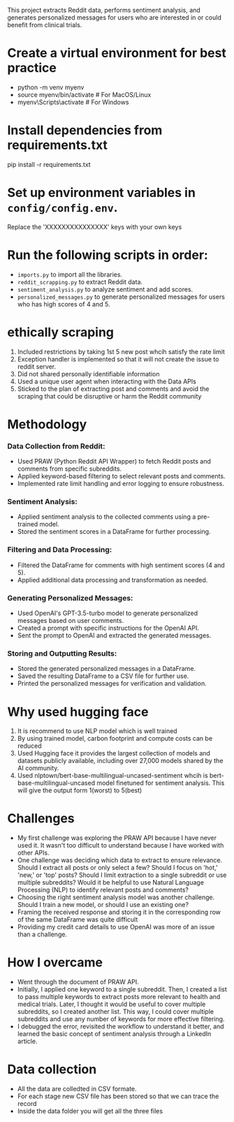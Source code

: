 This project extracts Reddit data, performs sentiment analysis, and generates personalized messages for users who are interested in or could benefit from clinical trials.


# Create a virtual environment for best practice
- python -m venv myenv
- source myenv/bin/activate  # For MacOS/Linux
- myenv\Scripts\activate     # For Windows

# Install dependencies from requirements.txt
pip install -r requirements.txt

# Set up environment variables in `config/config.env`.
Replace the 'XXXXXXXXXXXXXXX' keys with your own keys

# Run the following scripts in order:
- `imports.py` to import all the libraries.
- `reddit_scrapping.py` to extract Reddit data.
- `sentiment_analysis.py` to analyze sentiment and add scores.
- `personalized_messages.py` to generate personalized messages for users who has high scores of 4 and 5.




# ethically scraping
1) Included restrictions by taking 1st 5 new post whcih satisfy the rate limit
2) Exception handler is implemented so that it will not create the issue to reddit server.
3) Did not shared personally identifiable information
4) Used a unique user agent when interacting with the Data APIs
5) Sticked to the plan of extracting post and comments and avoid the scraping that could be disruptive or harm the Reddit community


# Methodology
### Data Collection from Reddit:
- Used PRAW (Python Reddit API Wrapper) to fetch Reddit posts and comments from specific subreddits.
- Applied keyword-based filtering to select relevant posts and comments.
- Implemented rate limit handling and error logging to ensure robustness.
### Sentiment Analysis:
- Applied sentiment analysis to the collected comments using a pre-trained model.
- Stored the sentiment scores in a DataFrame for further processing.
### Filtering and Data Processing:
- Filtered the DataFrame for comments with high sentiment scores (4 and 5).
- Applied additional data processing and transformation as needed.
### Generating Personalized Messages:
- Used OpenAI's GPT-3.5-turbo model to generate personalized messages based on user comments.
- Created a prompt with specific instructions for the OpenAI API.
- Sent the prompt to OpenAI and extracted the generated messages.
### Storing and Outputting Results:
- Stored the generated personalized messages in a DataFrame.
- Saved the resulting DataFrame to a CSV file for further use.
- Printed the personalized messages for verification and validation.

# Why used hugging face
1) It is recommend to use NLP model which is well trained
2) By using trained model, carbon footprint and compute costs can be reduced 
3) Used Hugging face it provides the largest collection of models and datasets publicly available, including over 27,000 models shared by the AI community.
4) Used nlptown/bert-base-multilingual-uncased-sentiment whcih is bert-base-multilingual-uncased model finetuned for sentiment analysis. This will give the output form 1(worst) to 5(best)


# Challenges
- My first challenge was exploring the PRAW API because I have never used it. It wasn't too difficult to understand because I have worked with other APIs.
- One challenge was deciding which data to extract to ensure relevance. Should I extract all posts or only select a few? Should I focus on 'hot,' 'new,' or 'top' posts? Should I limit extraction to a single subreddit or use multiple subreddits? Would it be helpful to use Natural Language Processing (NLP) to identify relevant posts and comments?
- Choosing the right sentiment analysis model was another challenge. Should I train a new model, or should I use an existing one?
- Framing the received response and storing it in the corresponding row of the same DataFrame was quite difficult
- Providing my credit card details to use OpenAI was more of an issue than a challenge.

# How I overcame
- Went through the document of PRAW API.
- Initially, I applied one keyword to a single subreddit. Then, I created a list to pass multiple keywords to extract posts more relevant to health and medical trials. Later, I thought it would be useful to cover multiple subreddits, so I created another list. This way, I could cover multiple subreddits and use any number of keywords for more effective filtering.
- I debugged the error, revisited the workflow to understand it better, and learned the basic concept of sentiment analysis through a LinkedIn article.

# Data collection
- All the data are colledted in CSV formate.
- For each stage new CSV file has been stored so that we can trace the record 
- Inside the data folder you will get all the three files
 
